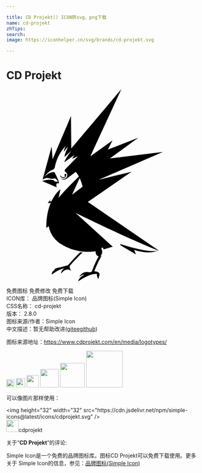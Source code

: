 ```yaml
---

title: CD Projekt() ICON转svg、png下载
name: cd-projekt
zhTips: 
search: 
image: https://iconhelper.cn/svg/brands/cd-projekt.svg

---
```


# CD Projekt  <small style="font-size: 60%;font-weight: 100"></small>

<div id="svg" class="svg-wrap">
<svg role="img" viewBox="0 0 24 24" xmlns="http://www.w3.org/2000/svg"><title>CD Projekt icon</title><path d="M18.942,20.154c-0.687,0.323-1.719,0.302-2.986-0.072l0.213,0.547l-0.389-0.226l-1.537-0.907h0.001 l-0.033-0.158C14.783,19.509,17.746,20.507,18.942,20.154z M7.929,22.045c-0.127,0.229,0.179,0.645,0.179,0.645 c-0.687-0.534-1.276,0.346-1.276,0.346c-0.039-0.385,0.397-0.669,0.397-0.669c-0.715,0.113-1.549,0.78-1.549,0.78 c-0.097-0.333,0.319-0.556,0.319-0.556c0-0.263,0.361-0.236,0.763-0.347c0.272-0.074,0.679-0.186,0.919-0.252 c0.005-0.004,0.007-0.01,0.011-0.013c0-0.002,0.303-0.348,0.671-0.745c0.291-0.31,0.614-0.648,0.868-0.88 c0.118,0.018,0.226,0.031,0.294,0.037c-0.243,0.199-0.651,0.62-0.999,0.994C8.266,21.665,8.039,21.921,7.929,22.045z M10.168,14.083 l8.822,6.05c-0.013,0.007-0.029,0.011-0.042,0.018c-0.008-0.004-0.163-0.064-0.328-0.129c-0.081-0.033-0.178-0.072-0.29-0.118 h-0.001c-0.005-0.002-0.012-0.005-0.019-0.009c-0.772-0.317-2.27-0.951-4.634-2.041c-2.4-1.112-3.815-1.798-5.028-2.388l0.001,0.002 c0,0-0.001-0.002-0.002-0.002l4.363,3.974l0.006,0.004l0.011,0.011h0.002l0.256,0.211l-1.153,0.348 c-0.001-0.006-0.005-0.013-0.006-0.018c-0.006-0.016-0.011-0.033-0.017-0.051c-0.003-0.008-0.006-0.017-0.009-0.025 c-0.006-0.017-0.012-0.033-0.018-0.05c-0.003-0.007-0.006-0.015-0.009-0.023c-0.011-0.023-0.021-0.047-0.032-0.073l-0.202,0.094 c0.09,0.197,0.121,0.356,0.121,0.482c-0.001,0.16-0.064,0.282-0.109,0.353c-0.025,0.037-0.07,0.086-0.071,0.086l0.064,0.088 c-0.004,0.011-0.008,0.023-0.014,0.035c-0.341,0.545-0.652,1.308-0.786,1.653c-0.044,0.114-0.069,0.183-0.069,0.183 c0,0,0,0.002-0.001,0.005c0.227,0.009,0.767,0.073,0.627,0.504l-0.122,0.444c-0.268-0.478-0.154-0.606-0.154-0.606 C10.544,22.894,8.968,24,8.968,24c0.052-0.411,0.506-0.697,0.768-0.847c-0.221-0.026-0.494,0.165-0.64,0.283 c0.137-0.27,0.335-0.433,0.539-0.522c-0.002-0.002-0.002-0.002-0.003-0.004c0.359-0.135,0.712-0.069,0.753-0.029l-0.002,0.001 c0.122-0.038,0.131-0.043,0.241-0.068c0.036-0.026,0.071-0.112,0.088-0.158c0.001-0.005,0.363-1.014,0.81-1.774 c-0.217-0.021-0.388-0.274-0.388-0.581c0-0.018,0.001-0.037,0.002-0.055c-0.475,0.069-0.973,0.088-1.484,0.043 c-0.016,0-0.032-0.003-0.049-0.005c0,0.001,0,0.001,0,0.001c-0.024-0.002-0.131-0.012-0.262-0.029 c-0.945-0.128-1.803-0.45-2.507-0.911l0.002,0.01c0,0-1.279-0.682-1.551-2.233l-0.309,0.195c0-1.39,0.238-2.365,0.563-3.111 l-0.38,0.037l0.38-0.534c-0.05,0.103-0.096,0.212-0.143,0.332l0.233-0.039c0,0,0,0,0-0.002c0.047-0.096,0.092-0.184,0.138-0.27 c0.092-0.169,0.188-0.328,0.295-0.484c0.024-0.035,0.069-0.098,0.111-0.152c0.062-0.08,0.147-0.179,0.204-0.245 c0.051-0.06,0.166-0.172,0.22-0.221c0.041-0.037,0.114-0.096,0.147-0.12l-0.229,1.072c0.669-0.832,1.912-2.075,2.535-2.665 c-0.118-0.222-0.248-0.418-0.386-0.581L8.08,10.763l-0.025,0.019c0,0-0.416,0.314-0.565,0.412c-0.409,0.267-0.706-0.07-0.722-0.09 c0.088,0.074,0.201,0.12,0.328,0.12c0.14,0,0.267-0.055,0.357-0.144c0.092-0.088,0.147-0.209,0.147-0.343 c0-0.068-0.014-0.132-0.038-0.191c-0.044-0.097-0.12-0.178-0.214-0.23H7.35c0,0-0.104-0.06-0.082-0.158 c0.022-0.099,0.206-0.291,0.206-0.291l0.225-0.229l0.36-0.367l0.777-0.79c0.047-0.052,0.077-0.087,0.077-0.087L8.231,8.686 L8.229,8.68c0-0.009,0.006-0.037,0.053-0.123c0.065-0.119,0.22-0.335,0.224-0.343l0.001-0.001L7.242,9.117c0-0.001,0-0.001,0-0.002 c0.074-0.35,0.824-1.365,0.858-1.412L7.27,8.464c0-0.002-0.001-0.004-0.003-0.006C7.224,8.2,7.638,7.317,7.695,7.197 C7.697,7.193,7.698,7.19,7.7,7.187C7.398,7.488,7.18,7.815,7.173,7.823c0-0.291,0.223-0.709,0.223-0.709 C7.332,7.176,7.272,7.242,7.214,7.307C6.346,8.285,6.095,9.429,6.027,9.873c0,0,0,0.001-0.001,0.001 C5.881,9.963,5.97,9.854,5.9,10.022c-0.256,0.073-0.47,0.202-0.642,0.346c-0.287,0.237-0.459,0.511-0.513,0.605 c0.034-0.043,0.07-0.083,0.105-0.119C5.38,10.3,5.992,10.36,5.992,10.36s0.682,1.26,0.542,1.405 c-0.015,0.015-0.039,0.017-0.072,0.006c-0.09-0.031-0.149-0.017-0.182,0.024c-0.105,0.117-0.009,0.454-0.008,0.462l-1.809-0.778 c0.858-0.318,1.47-0.1,1.47-0.1c0,0.212,0.48,0.184,0.48,0.184s0,0,0-0.001h0.001c0-0.196-0.365-0.43-0.365-0.43 s-0.327,0.136-0.716,0c-0.077-0.027-0.161-0.038-0.242-0.034C5.02,11.1,4.946,11.115,4.874,11.136 c-0.206,0.059-0.357,0.174-0.357,0.174v-0.001L4.515,11.31l1.131-4.139l0.119,1.591L8.06,3.367l0.039,4.037L14.354,0l-3.847,8.316 l0.023,0.041l2.713-1.954l-0.573,1.149l3.793-1.481l-3.539,2.585l6.612-0.81l-8.021,3.471l4.105-1.001L10.168,14.083z M11.512,11.319l0.001,0l-0.001-0.004C11.512,11.316,11.512,11.317,11.512,11.319z M9.515,12.181 c-0.095-0.395-0.223-0.757-0.371-1.076L8.2,13.182L9.515,12.181z M7.215,11.087c0.208-0.071,0.314-0.308,0.239-0.529l-0.208,0.071 c0.013,0.031,0.022,0.064,0.022,0.099c0,0.031-0.005,0.06-0.017,0.086l0.095,0.057c-0.032,0.051-0.081,0.095-0.141,0.12 c-0.036,0.016-0.074,0.022-0.112,0.022c-0.122,0-0.236-0.074-0.286-0.195c-0.004-0.01-0.01-0.022-0.012-0.034l-0.092,0.03 C6.778,11.038,7.008,11.158,7.215,11.087z"/></svg>
</div>
<detail full-name='cd-projekt'></detail>

<div class="detail-page">
<p>
<span><span class="badge-success badge">免费图标</span> <span class="badge-success badge">免费修改</span>  <span class="badge-success badge">免费下载</span> </span>
<br/>
<span>
ICON库：
<span class="badge-secondary badge">品牌图标(Simple Icon)</span> 
</span>
<br/>
<span>
CSS名称：
<span class="badge-secondary badge">cd-projekt</span> 
</span>

<br/>
<span>
版本：
<span class="badge-secondary badge">2.8.0</span> 
</span>
<br/>
<span>图标来源/作者：<span class="badge-light badge">Simple Icon</span></span> 
<br/>
<span class="zh-detail">中文描述：暂无<span class="help-link"><span>帮助改进</span>(<a href="https://gitee.com/liuwave/icon-helper/edit/master/json/brands/cd-projekt.json" target="_blank" rel="noopener noreferrer">gitee</a><a href="https://github.com/liuwave/icon-helper/edit/master/json/brands/cd-projekt.json" target="_blank" rel="noopener noreferrer">github</a></span>)</span><br/>
</p>
</div><div class="description description alert alert-light"><p>图标来源地址：<a href="https://www.cdprojekt.com/en/media/logotypes/" target="_blank" rel="noopener noreferrer">https://www.cdprojekt.com/en/media/logotypes/</a></p></div>
<div class="alert alert-dark">
<img height="21" width="21" src="https://cdn.jsdelivr.net/npm/simple-icons@latest/icons/cdprojekt.svg" />
<img height="24" width="24" src="https://cdn.jsdelivr.net/npm/simple-icons@latest/icons/cdprojekt.svg" />
<img height="32" width="32" src="https://cdn.jsdelivr.net/npm/simple-icons@latest/icons/cdprojekt.svg" />
<img height="48" width="48" src="https://cdn.jsdelivr.net/npm/simple-icons@latest/icons/cdprojekt.svg" />
<img height="64" width="64" src="https://cdn.jsdelivr.net/npm/simple-icons@latest/icons/cdprojekt.svg" />
<img height="96" width="96" src="https://cdn.jsdelivr.net/npm/simple-icons@latest/icons/cdprojekt.svg" />

</div>
<div>
  <p>可以像图片那样使用：    
  </p>
  <div class="alert alert-primary" style="font-size: 14px">
    &lt;img height="32" width="32" src="https://cdn.jsdelivr.net/npm/simple-icons@latest/icons/cdprojekt.svg" /&gt;
    <copy-btn content='<img height="32" width="32" src="https://cdn.jsdelivr.net/npm/simple-icons@latest/icons/cdprojekt.svg" />'></copy-btn>
  </div>
  <div class="alert alert-secondary">
    <img height="32" width="32" src="https://cdn.jsdelivr.net/npm/simple-icons@latest/icons/cdprojekt.svg" />cdprojekt
    <copy-btn content="cdprojekt" btn-title="复制图标名称"></copy-btn>
  </div>
</div>
<div class="icon-detail__container">
<p>关于“<b>CD Projekt</b>”的评论:</p>
</div>
<Vssue title="关于“CD Projekt”的评论" />
<div><p>Simple Icon是一个免费的品牌图标库。图标CD Projekt可以免费下载使用。更多关于  Simple Icon的信息，参见：<a target="_blank" href="https://iconhelper.cn/brands.html">品牌图标(Simple Icon)</a>
</p></div>
